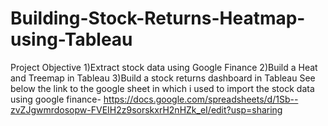 # Building-Stock-Returns-Heatmap-using-Tableau
Project Objective
1)Extract stock data using Google Finance
2)Build a Heat and Treemap in Tableau
3)Build a stock returns dashboard in Tableau
See below the link to the google sheet in which i used to import the stock data using google finance-
https://docs.google.com/spreadsheets/d/1Sb--zvZJgwmrdosopw-FVEIH2z9sorskxrH2nHZk_eI/edit?usp=sharing
